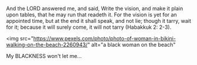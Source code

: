 And the LORD answered me, and said, Write the vision, and make it plain upon tables, that he may run that readeth it. For the vision is yet for an appointed time, but at the end it shall speak, and not lie; though it tarry, wait for it; because it will surely come, it will not tarry (Habakkuk 2: 2-3).

<img src="https://www.pexels.com/photo/photo-of-woman-in-bikini-walking-on-the-beach-2260943/"
alt="a black woman on the beach"

My BLACKNESS won't let me...




